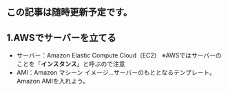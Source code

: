 ## この記事は随時更新予定です。
## 1.AWSでサーバーを立てる
- サーバー：Amazon Elastic Compute Cloud（EC2） ※AWSではサーバーのことを「**インスタンス**」と呼ぶので注意
- AMI：Amazon マシーン イメージ…サーバーのもととなるテンプレート。Amazon AMIを入れよう。  
